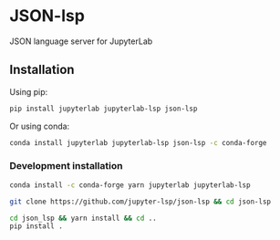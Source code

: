 # JSON-lsp

JSON language server for JupyterLab

## Installation

Using pip:

```bash
pip install jupyterlab jupyterlab-lsp json-lsp
```

Or using conda:

```bash
conda install jupyterlab jupyterlab-lsp json-lsp -c conda-forge
```

### Development installation

```bash
conda install -c conda-forge yarn jupyterlab jupyterlab-lsp

git clone https://github.com/jupyter-lsp/json-lsp && cd json-lsp

cd json_lsp && yarn install && cd ..
pip install .
```
